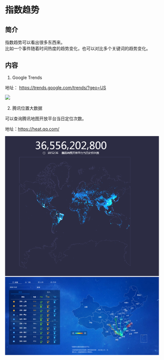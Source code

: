 # 指数趋势  
  
## 简介  
  
指数趋势可以看出很多东西来。  
比如一个事件随着时间热度的趋势变化，也可以对比多个关键词的趋势变化。    
  
  
## 内容  
  
1. Google Trends

地址： https://trends.google.com/trends/?geo=US  

![](trends-google.png)

2. 腾讯位置大数据

可以查询腾讯地图开放平台当日定位次数。  

地址：https://heat.qq.com/  

![](/image/heat_qq.png)
![](/image/heat-qq-qianxi.png)

